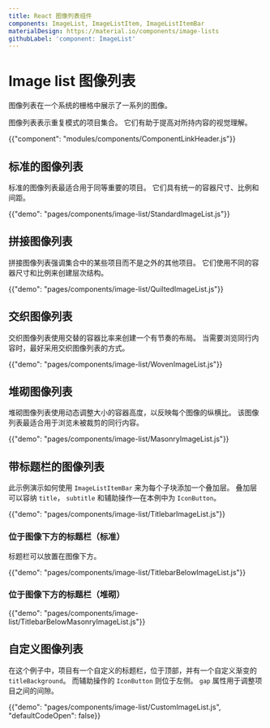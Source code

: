 ```yaml
---
title: React 图像列表组件
components: ImageList, ImageListItem, ImageListItemBar
materialDesign: https://material.io/components/image-lists
githubLabel: 'component: ImageList'
---
```


# Image list 图像列表

<p class="description">图像列表在一个系统的栅格中展示了一系列的图像。</p>

图像列表表示重复模式的项目集合。 它们有助于提高对所持内容的视觉理解。

{{"component": "modules/components/ComponentLinkHeader.js"}}

## 标准的图像列表

标准的图像列表最适合用于同等重要的项目。 它们具有统一的容器尺寸、比例和间距。

{{"demo": "pages/components/image-list/StandardImageList.js"}}

## 拼接图像列表

拼接图像列表强调集合中的某些项目而不是之外的其他项目。 它们使用不同的容器尺寸和比例来创建层次结构。

{{"demo": "pages/components/image-list/QuiltedImageList.js"}}

## 交织图像列表

交织图像列表使用交替的容器比率来创建一个有节奏的布局。 当需要浏览同行内容时，最好采用交织图像列表的方式。

{{"demo": "pages/components/image-list/WovenImageList.js"}}

## 堆砌图像列表

堆砌图像列表使用动态调整大小的容器高度，以反映每个图像的纵横比。 该图像列表最适合用于浏览未被裁剪的同行内容。

{{"demo": "pages/components/image-list/MasonryImageList.js"}}

## 带标题栏的图像列表

此示例演示如何使用 `ImageListItemBar` 来为每个子块添加一个叠加层。 叠加层可以容纳 `title`， `subtitle` 和辅助操作—在本例中为 `IconButton`。

{{"demo": "pages/components/image-list/TitlebarImageList.js"}}

### 位于图像下方的标题栏（标准）

标题栏可以放置在图像下方。

{{"demo": "pages/components/image-list/TitlebarBelowImageList.js"}}

### 位于图像下方的标题栏（堆砌）

{{"demo": "pages/components/image-list/TitlebarBelowMasonryImageList.js"}}

## 自定义图像列表

在这个例子中，项目有一个自定义的标题栏，位于顶部，并有一个自定义渐变的 `titleBackground`。 而辅助操作的 `IconButton` 则位于左侧。 `gap` 属性用于调整项目之间的间隙。

{{"demo": "pages/components/image-list/CustomImageList.js", "defaultCodeOpen": false}}
